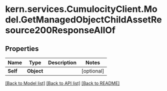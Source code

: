 # kern.services.CumulocityClient.Model.GetManagedObjectChildAssetResource200ResponseAllOf

## Properties

Name | Type | Description | Notes
------------ | ------------- | ------------- | -------------
**Self** | **Object** |  | [optional] 

[[Back to Model list]](../README.md#documentation-for-models) [[Back to API list]](../README.md#documentation-for-api-endpoints) [[Back to README]](../README.md)

